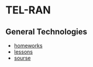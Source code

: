 # TEL-RAN

## General Technologies

- [homeworks](https://github.com/sl101/TEL-RAN_GT/tree/main/homeworks/)
- [lessons](https://github.com/sl101/TEL-RAN_GT/tree/main/lessons/)
- [sourse](https://github.com/sl101/TEL-RAN_GT/tree/main/sourse/)


